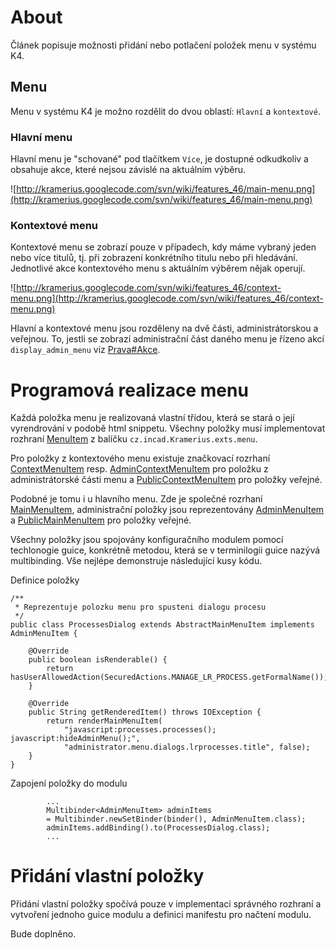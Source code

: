 

# About #
Článek popisuje možnosti přidání nebo potlačení položek menu v systému K4.

## Menu ##
Menu v systému K4 je možno rozdělit do dvou oblastí:  `Hlavní` a `kontextové`.

### Hlavní menu ###
Hlavní menu je "schované" pod tlačítkem `Více`, je dostupné odkudkoliv a obsahuje
akce, které nejsou závislé na aktuálním výběru.

![http://kramerius.googlecode.com/svn/wiki/features_46/main-menu.png](http://kramerius.googlecode.com/svn/wiki/features_46/main-menu.png)

### Kontextové menu ###
Kontextové menu se zobrazí pouze v případech, kdy máme vybraný jeden nebo více titulů, tj. při zobrazení konkrétního titulu nebo při hledávání.
Jednotlivé akce kontextového menu s aktuálním výběrem nějak operují.

![http://kramerius.googlecode.com/svn/wiki/features_46/context-menu.png](http://kramerius.googlecode.com/svn/wiki/features_46/context-menu.png)

Hlavní a kontextové menu jsou rozděleny na dvě části, administrátorskou a veřejnou. To, jestli se zobrazí administrační část daného menu je řízeno
akcí  `display_admin_menu` viz [Prava#Akce](Prava#Akce.md).

# Programová realizace menu #
Každá položka menu je realizovaná vlastní třídou, která se stará o její vyrendrování v podobě html snippetu.
Všechny položky musí implementovat rozhraní [MenuItem](http://kramerius.googlecode.com/svn/trunk/search/src/java/cz/incad/Kramerius/exts/menu/MenuItem.java) z balíčku `cz.incad.Kramerius.exts.menu`.

Pro položky z kontextového menu existuje značkovací rozrhaní [ContextMenuItem](http://kramerius.googlecode.com/svn/trunk/search/src/java/cz/incad/Kramerius/exts/menu/context/ContextMenuItem.java)
resp. [AdminContextMenuItem](http://kramerius.googlecode.com/svn/trunk/search/src/java/cz/incad/Kramerius/exts/menu/context/impl/adm/AdminContextMenuItem.java) pro položku z administrátorské části menu a [PublicContextMenuItem](http://kramerius.googlecode.com/svn/trunk/search/src/java/cz/incad/Kramerius/exts/menu/context/impl/pub/PublicContextMenuItem.java)
pro položky veřejné.

Podobné je tomu i u hlavního menu. Zde je společné rozrhaní [MainMenuItem](http://kramerius.googlecode.com/svn/trunk/search/src/java/cz/incad/Kramerius/exts/menu/main/MainMenuItem.java), administrační položky jsou reprezentovány
[AdminMenuItem](http://kramerius.googlecode.com/svn/trunk/search/src/java/cz/incad/Kramerius/exts/menu/main/impl/adm/AdminMenuItem.java) a [PublicMainMenuItem](http://kramerius.googlecode.com/svn/trunk/search/src/java/cz/incad/Kramerius/exts/menu/main/impl/pub/PublicMainMenuItem.java) pro položky veřejné.

Všechny položky jsou spojovány konfiguračního modulem pomocí techlonogie guice, konkrétně metodou, která se v terminilogii guice nazývá multibinding.
Vše nejlépe demonstruje následující kusy kódu.

Definice položky
```
/**
 * Reprezentuje polozku menu pro spusteni dialogu procesu
 */        
public class ProcessesDialog extends AbstractMainMenuItem implements AdminMenuItem {

    @Override
    public boolean isRenderable() {
        return hasUserAllowedAction(SecuredActions.MANAGE_LR_PROCESS.getFormalName());
    }

    @Override
    public String getRenderedItem() throws IOException {
        return renderMainMenuItem(
            "javascript:processes.processes(); javascript:hideAdminMenu();",
            "administrator.menu.dialogs.lrprocesses.title", false);
    }
}
```

Zapojení položky do modulu

```
        ...
        Multibinder<AdminMenuItem> adminItems
        = Multibinder.newSetBinder(binder(), AdminMenuItem.class);
        adminItems.addBinding().to(ProcessesDialog.class);
        ...
```



# Přidání vlastní položky #
Přidání vlastní položky spočívá pouze v implementaci správného rozhraní a vytvoření jednoho guice modulu a definici manifestu pro načtení modulu.

Bude doplněno.


